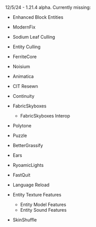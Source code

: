 12/5/24 - 1.21.4 alpha. Currently missing:
- Enhanced Block Entities
- ModernFix
- Sodium Leaf Culling
- Entity Culling
- FerriteCore
- Noisium

- Animatica
- CIT Resewn
- Continuity
- FabricSkyboxes
  - FabricSkyboxes Interop
- Polytone
- Puzzle
- BetterGrassify

- Ears
- RyoamicLights

- FastQuit
- Language Reload

- Entity Texture Features
  - Entity Model Features
  - Entity Sound Features

- SkinShuffle
